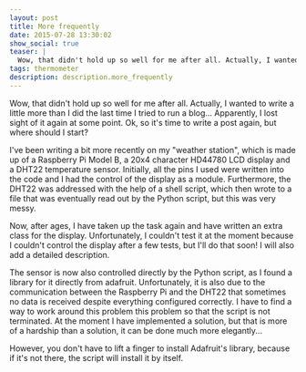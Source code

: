```yaml
---
layout: post
title: More frequently
date: 2015-07-28 13:30:02
show_social: true
teaser: |
  Wow, that didn't hold up so well for me after all. Actually, I wanted to write a little more than I did the last time I tried to run a blog...
tags: thermometer 
description: description.more_frequently
---
```



Wow, that didn't hold up so well for me after all. Actually, I wanted to write a little more than I did the last time I tried to run a blog...
Apparently, I lost sight of it again at some point. Ok, so it's time to write a post again, but where should I start?

I've been writing a bit more recently on my "weather station", which is made up of a Raspberry Pi Model B, a 20x4 character HD44780 LCD display and a DHT22 temperature sensor. Initially, all the pins I used were written into the code and I had the control of the display as a module. Furthermore, the DHT22 was addressed with the help of a shell script, which then wrote to a file that was eventually read out by the Python script, but this was very messy.

Now, after ages, I have taken up the task again and have written an extra class for the display. Unfortunately, I couldn't test it at the moment because I couldn't control the display after a few tests, but I'll do that soon! I will also add a detailed description.

The sensor is now also controlled directly by the Python script, as I found a library for it directly from adafruit. Unfortunately, it is also due to the communication between the Raspberry Pi and the DHT22 that sometimes no data is received despite everything configured correctly. I have to find a way to work around this problem this problem so that the script is not terminated. At the moment I have implemented a solution, but that is more of a hardship than a solution, it can be done much more elegantly...

However, you don't have to lift a finger to install Adafruit's library, because if it's not there, the script will install it by itself.
